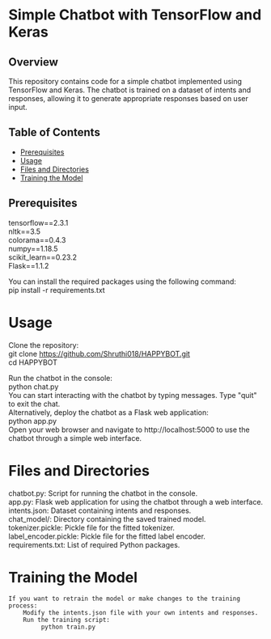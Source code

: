 # Simple Chatbot with TensorFlow and Keras

## Overview
This repository contains code for a simple chatbot implemented using TensorFlow and Keras. The chatbot is trained on a dataset of intents and responses, allowing it to generate appropriate responses based on user input.

## Table of Contents
- [Prerequisites](#prerequisites)
- [Usage](#usage)
- [Files and Directories](#files-and-directories)
- [Training the Model](#training-the-model)

## Prerequisites
tensorflow==2.3.1   
nltk==3.5   
colorama==0.4.3   
numpy==1.18.5  
scikit_learn==0.23.2   
Flask==1.1.2   


You can install the required packages using the following command:  
       pip install -r requirements.txt

# Usage
   Clone the repository:  
          git clone https://github.com/Shruthi018/HAPPYBOT.git  
          cd HAPPYBOT  

   Run the chatbot in the console:   
         python chat.py   
   You can start interacting with the chatbot by typing messages. Type "quit" to exit the chat.   
   Alternatively, deploy the chatbot as a Flask web application:   
       python app.py    
   Open your web browser and navigate to http://localhost:5000 to use the chatbot through a simple web interface.

# Files and Directories
   chatbot.py: Script for running the chatbot in the console.  
   app.py: Flask web application for using the chatbot through a web interface.  
   intents.json: Dataset containing intents and responses.  
   chat_model/: Directory containing the saved trained model.  
   tokenizer.pickle: Pickle file for the fitted tokenizer.  
   label_encoder.pickle: Pickle file for the fitted label encoder.  
   requirements.txt: List of required Python packages.  

# Training the Model
    If you want to retrain the model or make changes to the training process:
        Modify the intents.json file with your own intents and responses.
        Run the training script:
             python train.py

